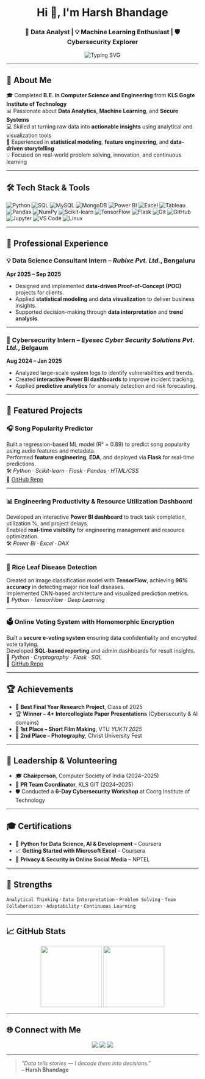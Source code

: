 <h1 align="center">Hi 👋, I'm Harsh Bhandage</h1>
<h3 align="center">🚀 Data Analyst | 💡 Machine Learning Enthusiast | 🛡️ Cybersecurity Explorer</h3>

<p align="center">
  <img src="https://readme-typing-svg.demolab.com?font=Fira+Code&size=22&pause=1000&color=1DB954&center=true&vCenter=true&width=600&lines=Data+Analyst+%7C+Machine+Learning+Enthusiast;Transforming+Data+into+Insights;Building+Predictive+Models+that+Drive+Decisions;Exploring+AI%2C+ML+%26+Cybersecurity" alt="Typing SVG" />
</p>

---

## 🧠 About Me

🎓 Completed **B.E. in Computer Science and Engineering** from **KLS Gogte Institute of Technology**  
📊 Passionate about **Data Analytics**, **Machine Learning**, and **Secure Systems**  
💻 Skilled at turning raw data into **actionable insights** using analytical and visualization tools  
🤖 Experienced in **statistical modeling**, **feature engineering**, and **data-driven storytelling**  
💡 Focused on real-world problem solving, innovation, and continuous learning  

---

## 🛠 Tech Stack & Tools

![Python](https://img.shields.io/badge/Python-3670A0?style=for-the-badge&logo=python&logoColor=white)
![SQL](https://img.shields.io/badge/SQL-003B57?style=for-the-badge&logo=sqlite&logoColor=white)
![MySQL](https://img.shields.io/badge/MySQL-00758F?style=for-the-badge&logo=mysql)
![MongoDB](https://img.shields.io/badge/MongoDB-4EA94B?style=for-the-badge&logo=mongodb)
![Power BI](https://img.shields.io/badge/PowerBI-F2C811?style=for-the-badge&logo=powerbi&logoColor=black)
![Excel](https://img.shields.io/badge/Excel-217346?style=for-the-badge&logo=microsoftexcel&logoColor=white)
![Tableau](https://img.shields.io/badge/Tableau-E97627?style=for-the-badge&logo=tableau&logoColor=white)
![Pandas](https://img.shields.io/badge/Pandas-150458?style=for-the-badge&logo=pandas&logoColor=white)
![NumPy](https://img.shields.io/badge/NumPy-013243?style=for-the-badge&logo=numpy&logoColor=white)
![Scikit-learn](https://img.shields.io/badge/Scikit--Learn-F7931E?style=for-the-badge&logo=scikit-learn&logoColor=white)
![TensorFlow](https://img.shields.io/badge/TensorFlow-FF6F00?style=for-the-badge&logo=tensorflow&logoColor=white)
![Flask](https://img.shields.io/badge/Flask-000000?style=for-the-badge&logo=flask)
![Git](https://img.shields.io/badge/Git-F05032?style=for-the-badge&logo=git&logoColor=white)
![GitHub](https://img.shields.io/badge/GitHub-181717?style=for-the-badge&logo=github)
![Jupyter](https://img.shields.io/badge/Jupyter-F37626?style=for-the-badge&logo=jupyter&logoColor=white)
![VS Code](https://img.shields.io/badge/VS_Code-0078D4?style=for-the-badge&logo=visualstudiocode&logoColor=white)
![Linux](https://img.shields.io/badge/Linux-FCC624?style=for-the-badge&logo=linux&logoColor=black)

---

## 💼 Professional Experience

### 💡 **Data Science Consultant Intern** – *Rubixe Pvt. Ltd.*, Bengaluru  
**Apr 2025 – Sep 2025**  
- Designed and implemented **data-driven Proof-of-Concept (POC)** projects for clients.  
- Applied **statistical modeling** and **data visualization** to deliver business insights.  
- Supported decision-making through **data interpretation** and **trend analysis**.  

---

### 🔐 **Cybersecurity Intern** – *Eyesec Cyber Security Solutions Pvt. Ltd.*, Belgaum  
**Aug 2024 – Jan 2025**  
- Analyzed large-scale system logs to identify vulnerabilities and trends.  
- Created **interactive Power BI dashboards** to improve incident tracking.  
- Applied **predictive analytics** for anomaly detection and risk forecasting.  

---

## 🚀 Featured Projects

### 🎧 **Song Popularity Predictor**  
Built a regression-based ML model (R² = 0.89) to predict song popularity using audio features and metadata.  
Performed **feature engineering**, **EDA**, and deployed via **Flask** for real-time predictions.  
🛠 *Python · Scikit-learn · Flask · Pandas · HTML/CSS*  
📎 [GitHub Repo](https://github.com/harshbhandage/song-popularity-predictor)

---

### 📊 **Engineering Productivity & Resource Utilization Dashboard**  
Developed an interactive **Power BI dashboard** to track task completion, utilization %, and project delays.  
Enabled **real-time visibility** for engineering management and resource optimization.  
🛠 *Power BI · Excel · DAX*

---

### 🌾 **Rice Leaf Disease Detection**  
Created an image classification model with **TensorFlow**, achieving **96% accuracy** in detecting major rice leaf diseases.  
Implemented CNN-based architecture and visualized prediction metrics.  
🧠 *Python · TensorFlow · Deep Learning*

---

### 🗳️ **Online Voting System with Homomorphic Encryption**  
Built a **secure e-voting system** ensuring data confidentiality and encrypted vote tallying.  
Developed **SQL-based reporting** and admin dashboards for result insights.  
🔐 *Python · Cryptography · Flask · SQL*  
📎 [GitHub Repo](https://github.com/harshbhandage/online-voting-encryption)

---

## 🏆 Achievements

- 🥇 **Best Final Year Research Project**, Class of 2025  
- 🏆 **Winner – 4+ Intercollegiate Paper Presentations** (Cybersecurity & AI domains)  
- 🥇 **1st Place – Short Film Making**, VTU *YUKTI 2025*  
- 🥈 **2nd Place – Photography**, Christ University Fest  

---

## 👥 Leadership & Volunteering

- 🎓 **Chairperson**, Computer Society of India (2024–2025)  
- 📣 **PR Team Coordinator**, KLS GIT (2024–2025)  
- 🛡️ Conducted a **6-Day Cybersecurity Workshop** at Coorg Institute of Technology  

---

## 🎓 Certifications

- 🐍 **Python for Data Science, AI & Development** – Coursera  
- 📈 **Getting Started with Microsoft Excel** – Coursera  
- 🔐 **Privacy & Security in Online Social Media** – NPTEL  

---

## 💪 Strengths

`Analytical Thinking` · `Data Interpretation` · `Problem Solving` · `Team Collaboration` · `Adaptability` · `Continuous Learning`

---

## 📈 GitHub Stats

<p align="center">
  <img src="https://github-readme-stats.vercel.app/api?username=harshbhandage&show_icons=true&theme=radical" height="160" />
  <img src="https://github-readme-streak-stats.herokuapp.com/?user=harshbhandage&theme=radical" height="160" />
</p>

---

## 🌐 Connect with Me

<p align="center">
  <a href="https://www.linkedin.com/in/harshbhandage/"><img src="https://img.shields.io/badge/LinkedIn-0A66C2?style=for-the-badge&logo=linkedin&logoColor=white"></a>
  <a href="mailto:harshbhandage15@gmail.com"><img src="https://img.shields.io/badge/Gmail-EA4335?style=for-the-badge&logo=gmail&logoColor=white"></a>
  <a href="https://github.com/harshbhandage"><img src="https://img.shields.io/badge/GitHub-181717?style=for-the-badge&logo=github&logoColor=white"></a>
</p>

---

> _"Data tells stories — I decode them into decisions."_  
> **– Harsh Bhandage**
